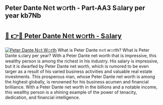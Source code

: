## Peter Dante N𝚎t w𝚘rth - Part-AA3 S𝚊lary per year kb7Nb

# <h2><a href="http://gc58xn.nevu.top/?p=Peter+Dante">🔗 👉🔴 Peter Dante N𝚎t w𝚘rth - S𝚊lary</a></h2>

[![Peter Dante N𝚎t W𝚘rth](https://i.imgur.com/Oavwk0R.jpeg)](http://gc58xn.nevu.top/?p=Peter+Dante)
What is Peter Dante n𝚎t w𝚘rth? What is Peter Dante s𝚊lary per year?
With a Peter Dante net worth that is impressive, this wealthy person is among the richest in his industry. His salary is impressive, but it is dwarfed by Peter Dante net worth, which is rumored to be even larger as a result of his varied business activities and valuable real estate investments. This prosperous man, whose Peter Dante net worth is among the highest globally, is renowned for his business acumen and financial brilliance. With a Peter Dante net worth in the billions and a notable income, this wealthy person is a shining example of the power of tenacity, dedication, and financial intelligence.
